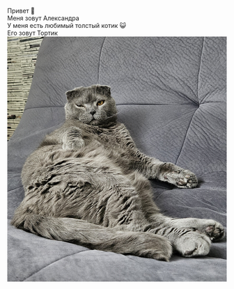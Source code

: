 Привет :wave:   
Меня зовут Александра   
У меня есть любимый толстый котик :smiley_cat:  
Его зовут Тортик    
![alt text](Tortik-1.png)
